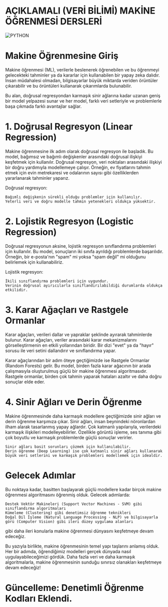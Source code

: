 # AÇIKLAMALI (VERİ BİLİMİ) MAKİNE ÖĞRENMESİ DERSLERİ
![PYTHON ](https://github.com/user-attachments/assets/436e7ba8-116f-4365-99fe-c1b7f38edbde)

# Makine Öğrenmesine Giriş

Makine öğrenmesi (ML), verilerle beslenerek öğrenebilen ve bu öğrenmeyi gelecekteki tahminler ya da kararlar için kullanabilen bir yapay zeka dalıdır. İnsan müdahalesi olmadan, bilgisayarlar büyük miktarda veriden örüntüler çıkarabilir ve bu örüntüleri kullanarak çıkarımlarda bulunabilir.

Bu alan, doğrusal regresyondan karmaşık sinir ağlarına kadar uzanan geniş bir model yelpazesi sunar ve her model, farklı veri setleriyle ve problemlerle başa çıkmada farklı avantajlar sağlar.
# 1. Doğrusal Regresyon (Linear Regression)

Makine öğrenmesine ilk adım olarak doğrusal regresyon ile başladık. Bu model, bağımsız ve bağımlı değişkenler arasındaki doğrusal ilişkiyi keşfetmek için kullanılır. Doğrusal regresyon, veri noktaları arasındaki ilişkiyi bir doğru yardımıyla modellemeye çalışır. Örneğin, ev fiyatlarını tahmin etmek için evin metrekaresi ve odalarının sayısı gibi özelliklerden yararlanarak tahminler yaparız.

 Doğrusal regresyon:

    Bağımlı değişkenin sürekli olduğu problemler için kullanılır.
    Yeterli veri ve doğru modelle tahmin yetenekleri oldukça yüksektir.

# 2. Lojistik Regresyon (Logistic Regression)

Doğrusal regresyonun aksine, lojistik regresyon sınıflandırma problemleri için kullanılır. Bu model, sonuçların iki sınıfa ayrıldığı problemlerde başarılıdır. Örneğin, bir e-posta'nın "spam" mi yoksa "spam değil" mi olduğunu belirlemek için kullanabiliriz.

Lojistik regresyon:

    İkili sınıflandırma problemleri için uygundur.
    Verinin doğrusal ayırıcılarla sınıflandırılabildiği durumlarda oldukça etkilidir.

# 3. Karar Ağaçları ve Rastgele Ormanlar

Karar ağaçları, verileri dallar ve yapraklar şeklinde ayırarak tahminlerde bulunur. Karar ağaçları, veriler arasındaki karar mekanizmalarını görselleştirmenin en etkili yollarından biridir. Bir dizi "evet" ya da "hayır" sorusu ile veri setini dallandırır ve sınıflandırma yapar.

Karar ağaçlarından bir adım öteye geçtiğimizde ise Rastgele Ormanlar (Random Forests) gelir. Bu model, birden fazla karar ağacının bir arada çalışmasıyla oluşturulmuş güçlü bir makine öğrenmesi algoritmasıdır. Rastgele ormanlar, birden çok tahmin yaparak hataları azaltır ve daha doğru sonuçlar elde eder.
# 4. Sinir Ağları ve Derin Öğrenme
 
Makine öğrenmesinde daha karmaşık modellere geçtiğimizde sinir ağları ve derin öğrenme karşımıza çıkar. Sinir ağları, insan beynindeki nöronlardan ilham alarak tasarlanmış yapay ağlardır. Çok katmanlı yapılarıyla, verilerdeki karmaşık ilişkileri modelleyebilirler. Özellikle görüntü işleme, ses tanıma gibi çok boyutlu ve karmaşık problemlerde güçlü sonuçlar verirler.

    Sinir ağları basit sorunları çözmek için kullanılabilir.
    Derin öğrenme (Deep Learning) ise çok katmanlı sinir ağları kullanarak büyük veri setlerini ve karmaşık problemleri modellemek için idealdir.

# Gelecek Adımlar

Bu noktaya kadar, basitten başlayarak güçlü modellere kadar birçok makine öğrenmesi algoritmasını öğrenmiş olduk. Gelecek adımlarda:

    Destek Vektör Makineleri (Support Vector Machines - SVM) gibi sınıflandırma algoritmaları
    Kümeleme (Clustering) gibi denetimsiz öğrenme teknikleri
    Doğal Dil İşleme (Natural Language Processing - NLP) ve bilgisayarla görü (Computer Vision) gibi ileri düzey uygulama alanları

gibi daha ileri konularla makine öğrenmesi dünyasını keşfetmeye devam edeceğiz.

Bu yazıyla birlikte, makine öğrenmesinin temel yapı taşlarını anlamış olduk. Her bir adımda, öğrendiğimiz modelleri gerçek dünyada nasıl uygulayabileceğimizi gördük. Daha fazla veri ve daha karmaşık algoritmalarla, makine öğrenmesinin sunduğu sınırsız olanakları keşfetmeye devam edeceğiz!

# Güncelleme: Denetimli Öğrenme Kodları Eklendi.



